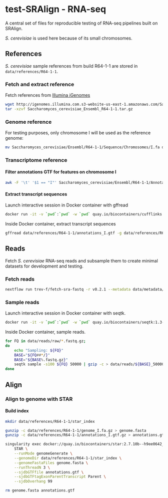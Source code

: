 # test-SRAlign - RNA-seq

A central set of files for reproducible testing of RNA-seq pipelines built on SRAlign.

*S. cerevisiae* is used here because of its small chromosomes.

## References

*S. cerevisiae* sample references from build R64-1-1 are stored in `data/references/R64-1-1`.

### Fetch and extract reference

Fetch references from [Illumina iGenomes](https://support.illumina.com/sequencing/sequencing_software/igenome.html)

```bash
wget http://igenomes.illumina.com.s3-website-us-east-1.amazonaws.com/Saccharomyces_cerevisiae/Ensembl/R64-1-1/Saccharomyces_cerevisiae_Ensembl_R64-1-1.tar.gz
tar -xzvf Saccharomyces_cerevisiae_Ensembl_R64-1-1.tar.gz
```

### Genome reference

For testing purposes, only chromosome I will be used as the reference genome:

```bash
mv Saccharomyces_cerevisiae/Ensembl/R64-1-1/Sequence/Chromosomes/I.fa data/references/R64-1-1/genome_I.fa
```

### Transcriptome reference

#### Filter annotations GTF for features on chromosome I

```bash
awk -F '\t' '$1 == "I"' Saccharomyces_cerevisiae/Ensembl/R64-1-1/Annotation/Archives/archive-2015-07-17-14-36-40/Genes/genes.gtf > data/references/R64-1-1/annotations_I.gtf
```

#### Extract transcript sequences

Launch interactive session in Docker container with gffread

```bash
docker run -it -v `pwd`:`pwd` -w `pwd` quay.io/biocontainers/cufflinks:2.2.1--py36_2 bash
```

Inside Docker container, extract transcript sequences

```bash
gffread data/references/R64-1-1/annotations_I.gtf -g data/references/R64-1-1/genome_I.fa -w data/references/R64-1-1/transcriptome_I.fa
```

## Reads

Fetch *S. cerevisiae* RNA-seq reads and subsample them to create minimal datasets for development and testing.

### Fetch reads

```bash
nextflow run trev-f/fetch-sra-fastq -r v0.2.1 --metadata data/metadata/sra_explorer_metadata.tsv
```

### Sample reads

Launch interactive session in Docker container with seqtk.

```bash
docker run -it -v `pwd`:`pwd` -w `pwd` quay.io/biocontainers/seqtk:1.3--h7132678_4 bash
```

Inside Docker container, sample reads.

```bash
for FQ in data/reads/raw/*.fastq.gz;
do
    echo "Sampling: ${FQ}"
    BASE="${FQ##*/}"
    BASE="${BASE%.fastq.gz}"
    seqtk sample -s100 ${FQ} 50000 | gzip -c > data/reads/${BASE}_50000.fastq.gz
done
```

## Align

### Align to genome with STAR

#### Build index

```bash
mkdir data/references/R64-1-1/star_index

gunzip -c data/references/R64-1-1/genome_I.fa.gz > genome.fasta
gunzip -c data/references/R64-1-1/annotations_I.gtf.gz > annotations.gtf

singularity exec docker://quay.io/biocontainers/star:2.7.10b--h9ee0642_0 \
    STAR \
    --runMode genomeGenerate \
    --genomeDir data/references/R64-1-1/star_index \
    --genomeFastaFiles genome.fasta \
    --runThreadN 3 \
    --sjdbGTFfile annotations.gtf \
    --sjdbGTFtagExonParentTranscript Parent \
    --sjdbOverhang 99

rm genome.fasta annotations.gtf
```
